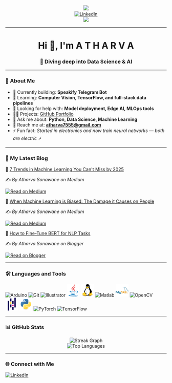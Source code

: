 <div align="center">
  <img height="150" src="https://media.giphy.com/media/M9gbBd9nbDrOTu1Mqx/giphy.gif" />
</div>

<div align="center">
  <a href="https://www.linkedin.com/in/atharva-sonawane-37426122a/" target="_blank">
    <img src="https://img.shields.io/static/v1?message=LinkedIn&logo=linkedin&label=&color=0077B5&logoColor=white&labelColor=&style=for-the-badge" height="25" alt="LinkedIn" />
  </a>
</div>

<div align="center">
  <img src="https://visitor-badge.laobi.icu/badge?page_id=CodeCatalyst01.CodeCatalyst01" />
</div>

---

<h1 align="center">Hi 👋, I'm A T H A R V A</h1>
<h3 align="center">🚀 Diving deep into Data Science & AI</h3>

---

### 🧠 About Me

- 💽 Currently building: **Speakify Telegram Bot**  
- 🌱 Learning: **Computer Vision, TensorFlow, and full-stack data pipelines**  
- 🤝 Looking for help with: **Model deployment, Edge AI, MLOps tools**  
- 👨‍💻 Projects: [GitHub Portfolio](https://github.com/CodeCatalyst01)  
- 💬 Ask me about: **Python, Data Science, Machine Learning**  
- 📧 Reach me at: **atharva7555@gmail.com**  
- ⚡ Fun fact: *Started in electronics and now train neural networks — both are electric ⚡*

---

### 📝 My Latest Blog

📖 [7 Trends in Machine Learning You Can't Miss by 2025](https://medium.com/@atharva7555/7-trends-in-machine-learning-you-cant-miss-by-2025-52c8ef3cebba)  

✍️ *By Atharva Sonawane on Medium*

[![Read on Medium](https://img.shields.io/badge/Read%20on-Medium-black?logo=medium&style=for-the-badge)](https://medium.com/@atharva7555/7-trends-in-machine-learning-you-cant-miss-by-2025-52c8ef3cebba)

📘 [When Machine Learning is Biased: The Damage it Causes on People](https://medium.com/@atharva7555/when-machine-learning-is-biased-the-damage-it-causes-on-people-340421795e87)

✍️ *By Atharva Sonawane on Medium*

[![Read on Medium](https://img.shields.io/badge/Read%20on-Medium-black?logo=medium&style=for-the-badge)](https://medium.com/@atharva7555/when-machine-learning-is-biased-the-damage-it-causes-on-people-340421795e87)

📖 [How to Fine-Tune BERT for NLP Tasks](https://www.blogger.com/blog/posts/6579763014080100102?hl=en&tab=jj)

✍️ *By Atharva Sonawane on Blogger*

[![Read on Blogger](https://img.shields.io/badge/Read%20on-Blogger-orange?logo=blogger&style=for-the-badge)](https://www.blogger.com/blog/posts/6579763014080100102?hl=en&tab=jj)

---

### 🛠️ Languages and Tools

<p align="left">
  <img src="https://cdn.worldvectorlogo.com/logos/arduino-1.svg" alt="Arduino" width="40" height="40" />
  <img src="https://www.vectorlogo.zone/logos/git-scm/git-scm-icon.svg" alt="Git" width="40" height="40" />
  <img src="https://www.vectorlogo.zone/logos/adobe_illustrator/adobe_illustrator-icon.svg" alt="Illustrator" width="40" height="40" />
  <img src="https://raw.githubusercontent.com/devicons/devicon/master/icons/java/java-original.svg" alt="Java" width="40" height="40" />
  <img src="https://raw.githubusercontent.com/devicons/devicon/master/icons/linux/linux-original.svg" alt="Linux" width="40" height="40" />
  <img src="https://upload.wikimedia.org/wikipedia/commons/2/21/Matlab_Logo.png" alt="Matlab" width="40" height="40" />
  <img src="https://raw.githubusercontent.com/devicons/devicon/master/icons/mysql/mysql-original-wordmark.svg" alt="MySQL" width="40" height="40" />
  <img src="https://www.vectorlogo.zone/logos/opencv/opencv-icon.svg" alt="OpenCV" width="40" height="40" />
  <img src="https://raw.githubusercontent.com/devicons/devicon/2ae2a900d2f041da66e950e4d48052658d850630/icons/pandas/pandas-original.svg" alt="Pandas" width="40" height="40" />
  <img src="https://raw.githubusercontent.com/devicons/devicon/master/icons/python/python-original.svg" alt="Python" width="40" height="40" />
  <img src="https://www.vectorlogo.zone/logos/pytorch/pytorch-icon.svg" alt="PyTorch" width="40" height="40" />
  <img src="https://www.vectorlogo.zone/logos/tensorflow/tensorflow-icon.svg" alt="TensorFlow" width="40" height="40" />
</p>

---

### 📊 GitHub Stats

<div align="center">
  <img src="https://streak-stats.demolab.com?user=CodeCatalyst01&theme=dark&hide_border=false&border_radius=5" height="220" alt="Streak Graph" />
  <br />
  <img src="https://github-readme-stats.vercel.app/api/top-langs?username=CodeCatalyst01&show_icons=true&locale=en&layout=compact&theme=dark" alt="Top Languages" />
</div>

---

### 🌐 Connect with Me

<p align="left">
  <a href="https://www.linkedin.com/in/atharva-sonawane-37426122a/" target="_blank">
    <img src="https://raw.githubusercontent.com/rahuldkjain/github-profile-readme-generator/master/src/images/icons/Social/linked-in-alt.svg" alt="LinkedIn" height="30" width="40" />
  </a>
</p>
